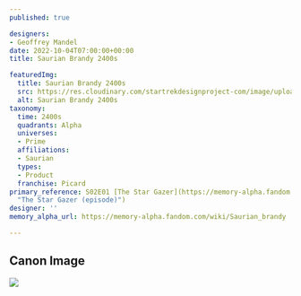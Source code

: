 ```yaml
---
published: true

designers:
- Geoffrey Mandel
date: 2022-10-04T07:00:00+00:00
title: Saurian Brandy 2400s

featuredImg:
  title: Saurian Brandy 2400s
  src: https://res.cloudinary.com/startrekdesignproject-com/image/upload/v1664930359/Saurian-Brandy.png
  alt: Saurian Brandy 2400s
taxonomy:
  time: 2400s
  quadrants: Alpha
  universes:
  - Prime
  affiliations:
  - Saurian
  types:
  - Product
  franchise: Picard
primary_reference: S02E01 [The Star Gazer](https://memory-alpha.fandom.com/wiki/The_Star_Gazer_(episode)
  "The Star Gazer (episode)")
designer: ''
memory_alpha_url: https://memory-alpha.fandom.com/wiki/Saurian_brandy

---
```

## Canon Image

![](https://res.cloudinary.com/startrekdesignproject-com/image/upload/v1664930359/Saurian-Brandy-2400s_PIC2x1-1.jpg)